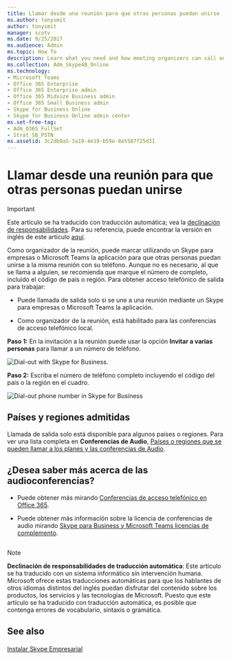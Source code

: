```yaml
---
title: Llamar desde una reunión para que otras personas puedan unirse
ms.author: tonysmit
author: tonysmit
manager: scotv
ms.date: 9/25/2017
ms.audience: Admin
ms.topic: How To
description: Learn what you need and how meeting organizers can call out to other people using Skype for Business.
ms.collection: Adm_Skype4B_Online
ms.technology:
- Microsoft Teams
- Office 365 Enterprise
- Office 365 Enterprise admin
- Office 365 Midsize Business admin
- Office 365 Small Business admin
- Skype for Business Online
- Skype for Business Online admin center
ms.set-free-tag:
- Adm_O365_FullSet
- Strat_SB_PSTN
ms.assetid: 3c2db9a5-3a19-4e19-b59e-8e5587f25d31
---
```



# Llamar desde una reunión para que otras personas puedan unirse

> [!IMPORTANT]
> Este artículo se ha traducido con traducción automática; vea la  [declinación de responsabilidades](3c2db9a5-3a19-4e19-b59e-8e5587f25d31.md#MT_Footer). Para su referencia, puede encontrar la versión en inglés de este artículo  [aquí](https://support.office.com/en-us/article/3c2db9a5-3a19-4e19-b59e-8e5587f25d31). 
  
    
    


Como organizador de la reunión, puede marcar utilizando un Skype para empresas o Microsoft Teams la aplicación para que otras personas puedan unirse a la misma reunión con su teléfono. Aunque no es necesario, al que se llama a alguien, se recomienda que marque el número de completo, incluido el código de país o región. Para obtener acceso telefónico de salida para trabajar:
  
    
    


- Puede llamada de salida solo si se une a una reunión mediante un Skype para empresas o Microsoft Teams la aplicación.
    
  
- Como organizador de la reunión, está habilitado para las conferencias de acceso telefónico local.
    
  

 **Paso 1:** En la invitación a la reunión puede usar la opción **Invitar a varias personas** para llamar a un número de teléfono.
  
    
    


  
    
    
![Dial-out with Skype for Business.](images/9896abec-7a6f-4148-ad09-76a1cf4b56e1.png)
  
    
    

 **Paso 2:** Escriba el número de teléfono completo incluyendo el código del país o la región en el cuadro.
  
    
    


  
    
    
![Dial-out phone number in Skype for Business](images/084b4fb5-21eb-4f10-9a1a-c92b919084b9.png)
  
    
    

  
    
    

  
    
    

## Países y regiones admitidas

Llamada de salida solo está disponible para algunos países o regiones. Para ver una lista completa en **Conferencias de Audio**,  [Países o regiones que se pueden llamar a los planes y las conferencias de Audio](countries-regions-that-are-supported-for-audio-conferencing-and-calling-plans.md).
  
    
    

## ¿Desea saber más acerca de las audioconferencias?


- Puede obtener más mirando  [Conferencias de acceso telefónico en Office 365](http://technet.microsoft.com/library/90d51188-0ba9-4dc4-bd6c-ae11dd1f8551%28Office.14%29.aspx).
    
  
- Puede obtener más información sobre la licencia de conferencias de audio mirando  [Skype para Business y Microsoft Teams licencias de complemento](skype-for-business-and-microsoft-teams-add-on-licensing.md).
    
  

## 
<a name="MT_Footer"> </a>


> [!NOTE]
> **Declinación de responsabilidades de traducción automática**: Este artículo se ha traducido con un sistema informático sin intervención humana. Microsoft ofrece estas traducciones automáticas para que los hablantes de otros idiomas distintos del inglés puedan disfrutar del contenido sobre los productos, los servicios y las tecnologías de Microsoft. Puesto que este artículo se ha traducido con traducción automática, es posible que contenga errores de vocabulario, sintaxis o gramática. 
  
    
    


## See also
<a name="MT_Footer"> </a>


#### 


  
    
    
 [Instalar Skype Empresarial](http://technet.microsoft.com/library/8a0d4da8-9d58-44f9-9759-5c8f340cb3fb%28Office.14%29.aspx)
